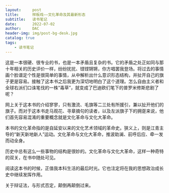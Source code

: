 ```yaml
---
layout:     post
title:      样板戏——文化革命及其最新形态
subtitle:   读书笔记
date:       2022-07-02
author:     DAC
header-img: img/post-bg-desk.jpg
catalog: true
tags:
    - 读书笔记
---
```


这是一本很硬、很专业的书，也是一本矛盾且复杂的书。它的矛盾之处正如同与那十年相关的历史评价一样，纷纷扰扰、铿铿锵锵，你方唱罢我登场。将过去的事情画个脸谱定个性是很简单的事情，从中解析出什么意识形态结构，并扯开自己的旗子更是容易。接触了这本书之后我更为深切地明白了这个道理。怎么自由主义者和全球右派们口诛笔伐的一株“毒草”，就变成了巴迪欧们笔下的普罗米修斯悲剧了呢？

网上关于这本书的介绍寥寥，只有激流、毛旗等二三处有所援引，兼以扯开他们的旗子。而对于这本书走马观花、寻章摘句的读者，以及左派旗子下的拥趸来说，他们首先容易混淆的重要概念就是文化革命与文化大革命。

本书的文化革命指的是自延安以来的文化艺术领域的革命史。狭义上，则是江青主导的“新天新地新人”运动。文化革命与文化大革命，推波助澜、前呼后应、牵一发而动全身。

历史中总有这么一些事物的结构是很妙的。文化革命与文化大革命，这样一种奇特的双关，在书中随处可见。

阅读这本书的时候，正值我本科生活的最后时光。它也注定将在我的思想政治成长史中继续发挥作用。

关于辩证法，与形式否定，颠倒再颠倒过来。

